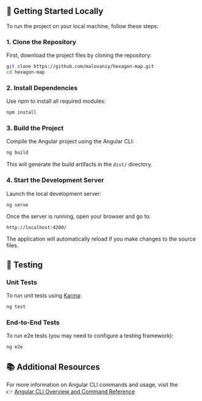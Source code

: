 ## 🚀 Getting Started Locally

To run the project on your local machine, follow these steps:

### 1. Clone the Repository

First, download the project files by cloning the repository:

```bash
git clone https://github.com/malovaniy/hexagon-map.git
cd hexagon-map
```

### 2. Install Dependencies

Use npm to install all required modules:

```bash
npm install
```

### 3. Build the Project

Compile the Angular project using the Angular CLI:

```bash
ng build
```

This will generate the build artifacts in the `dist/` directory.

### 4. Start the Development Server

Launch the local development server:

```bash
ng serve
```

Once the server is running, open your browser and go to:

```
http://localhost:4200/
```

The application will automatically reload if you make changes to the source files.

## 🧪 Testing

### Unit Tests

To run unit tests using [Karma](https://karma-runner.github.io):

```bash
ng test
```

### End-to-End Tests

To run e2e tests (you may need to configure a testing framework):

```bash
ng e2e
```

## 📚 Additional Resources

For more information on Angular CLI commands and usage, visit the  
👉 [Angular CLI Overview and Command Reference](https://angular.dev/tools/cli)

